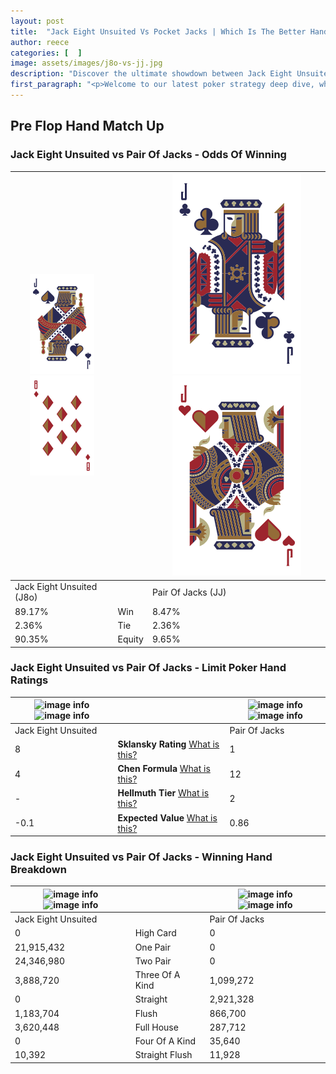 ```yaml
---
layout: post
title:  "Jack Eight Unsuited Vs Pocket Jacks | Which Is The Better Hand In Poker? A Complete Guide"
author: reece
categories: [  ]
image: assets/images/j8o-vs-jj.jpg
description: "Discover the ultimate showdown between Jack Eight Unsuited and Pair Of Jacks in poker! Uncover the odds, strategies, and scenarios where one hand triumphs over the other. Get ready to up your poker game with this thrilling analysis."
first_paragraph: "<p>Welcome to our latest poker strategy deep dive, where we're pitting two distinct hands against each other in a high-stakes showdown: Jack Eight Unsuited vs Pair Of Jacks.</p><p>In the dynamic world of poker, every decision counts, and knowing which hand holds the upper hand is key to your success at the table.</p><p>In this article, we'll dissect these two hands, explore the scenarios where one dominates the other, and equip you with the knowledge to make strategic choices that can tip the odds in your favor.</p><p>Get ready to unravel the intriguing dynamics of these poker hands and elevate your game to new heights.</p>"
---
```




[comment]: # (sp0)

## Pre Flop Hand Match Up

<div class="table hand-ratings" markdown="1"> 



### Jack Eight Unsuited vs Pair Of Jacks - Odds Of Winning


    
| ![image info](assets/images/hand1/J.png) ![image info](assets/images/hand1/8o.png) |  | ![image info](assets/images/hand2/J.png) ![image info](assets/images/hand2/Jo.png) |
| -------- | -------- | -------- |
| Jack Eight Unsuited (J8o) |  | Pair Of Jacks (JJ) |
| 89.17% | Win | 8.47% |
| 2.36% | Tie | 2.36% |
| 90.35% | Equity | 9.65% |




[comment]: # (sp1)



### Jack Eight Unsuited vs Pair Of Jacks - Limit Poker Hand Ratings


    
| ![image info](https://www.riverpairs.com/assets/images/hand1/J.png) ![image info](https://www.riverpairs.com/assets/images/hand1/8o.png) |  | ![image info](https://www.riverpairs.com/assets/images/hand2/J.png) ![image info](https://www.riverpairs.com/assets/images/hand2/Jo.png) |
| -------- | -------- | -------- |
| Jack Eight Unsuited |  | Pair Of Jacks |
| 8 | **Sklansky Rating** [What is this?](/sklansky-rating-explained) | 1 |
| 4 | **Chen Formula** [What is this?](/chen-formula-explained) | 12 |
| - | **Hellmuth Tier** [What is this?](/Hellmuth-tier-explained) | 2 |
| -0.1 | **Expected Value** [What is this?](/expected-value-explained) | 0.86 |




[comment]: # (sp2)



### Jack Eight Unsuited vs Pair Of Jacks - Winning Hand Breakdown


    
| ![image info](https://www.riverpairs.com/assets/images/hand1/J.png) ![image info](https://www.riverpairs.com/assets/images/hand1/8o.png) |  | ![image info](https://www.riverpairs.com/assets/images/hand2/J.png) ![image info](https://www.riverpairs.com/assets/images/hand2/Jo.png) |
| -------- | -------- | -------- |
| Jack Eight Unsuited |  | Pair Of Jacks |
| 0 | High Card | 0 |
| 21,915,432 | One Pair | 0 |
| 24,346,980 | Two Pair | 0 |
| 3,888,720 | Three Of A Kind | 1,099,272 |
| 0 | Straight | 2,921,328 |
| 1,183,704 | Flush | 866,700 |
| 3,620,448 | Full House | 287,712 |
| 0 | Four Of A Kind | 35,640 |
| 10,392 | Straight Flush | 11,928 |




[comment]: # (sp3)



</div>

[comment]: # (sp4)



[comment]: # (sp5)

